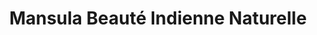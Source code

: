 ---
title: "Mansula Beauté Indienne Naturelle"
url: /courbevoie/mansula-beaute-indienne-naturelle/
shop: Kosmetik
---